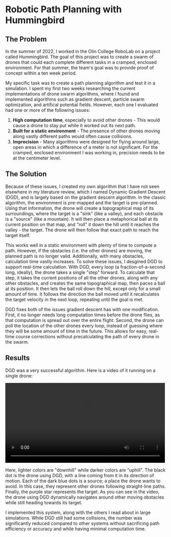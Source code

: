 # Robotic Path Planning with Hummingbird

## The Problem

In the summer of 2022, I worked in the Olin College RoboLab on a project called
Hummingbird. The goal of this project was to create a swarm of drones that could
each complete different tasks in a cramped, enclosed environment. For that
summer, the team's goal was to provide proof of concept within a ten week
period.

My specific task was to create a path planning algorithm and test it in a
simulation. I spent my first two weeks researching the current
implementations of drone swarm algorithms, where I found and implemented
algorithms such as gradient descent, particle swarm optimization, and artifical
potential fields. However, each one I evaluated had one or more of the
following issues:

1. **High computation time**, especially to avoid other drones - This would cause a
  drone to stay put while it worked out its next path.
2. **Built for a static environment** - The presence of other drones moving along
  vastly different paths would often cause collisions.
3. **Imprecision** - Many algorithms were designed for flying around large, open areas
  in which a difference of a meter is not significant. For the cramped, enclosed
  environment I was working in, precision needs to be at the centimeter level.

## The Solution

Because of these issues, I created my own algorithm that I have not seen
elsewhere in my literature review, which I named Dynamic Gradient Descent (DGD),
and is largely based on the gradient descent algorithm. In the classic
algorithm, the environment is pre-mapped and the target is pre-planned. Using that
information, the drone will create a topographical map of its surroundings,
where the target is a "sink" (like a valley), and each obstacle is a "source"
(like a mountain). It will then place a metaphorical ball at its current
position on that map, and "roll" it down the hill until it reaches the valley -
the target. The drone will then follow that exact path to reach the target
itself.

This works well in a static environment with plenty of time to compute a path.
However, if the obstacles (i.e. the other drones) are moving, the planned path is no longer valid.
Additionally, with many obstacles, calculation time vastly increases. To solve
these issues, I desgined DGD to support real-time calculation. With DGD, every loop
(a fraction-of-a-second long, ideally), the drone takes a single "step"
forward. To calculate that step, it takes the current positions of all the
other drones, along with any other obstacles, and creates the same topographical
map, then paces a ball at its position. It then lets the ball roll down the
hill, except only for a small amount of time. It follows the direction
the ball moved until it recalculates the target velocity in the next loop,
repeating until the goal is met.

DGD fixes both of the issues gradient descent has with one modification. First, it
no longer needs long computation times before the drone flies, as that
computation is spread out over the entire flight. Second, the drone can poll the location of the other drones every loop, instead of guessing
where they will be some amount of time in the future. This allows for easy,
real-time course corrections without precalculating the path of every drone in
the swarm.

## Results

DGD was a very successful algorithm. Here is a video of it running on a single drone:

<video src="assets/dgd.mp4" width="500"></video>

Here, lighter colors are "downhill" while darker colors are "uphill". The black dot is the drone using DGD, with a line coming from it in its direction of motion. Each of the dark blue dots is a source; a place the drone wants to avoid. In this case, they represent other drones following straight-line paths. Finally, the purple star represents the target. As you can see in the video, the drone using DGD dynamically navigates around other moving obstacles while still heading towards its target.

I implemented this system, along with the others I read about in large simulations. While DGD still had some collisions, the number was significantly reduced compared to other systems without sacrificing path efficiency or accuracy and while having minimal computation time.
